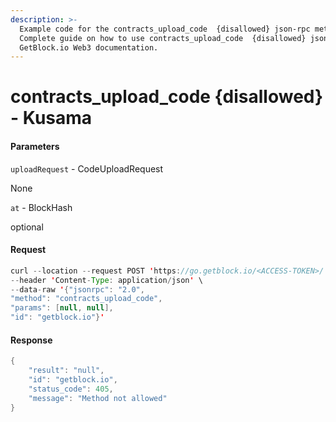 ```yaml
---
description: >-
  Example code for the contracts_upload_code  {disallowed} json-rpc method.
  Сomplete guide on how to use contracts_upload_code  {disallowed} json-rpc in
  GetBlock.io Web3 documentation.
---
```


# contracts\_upload\_code {disallowed} - Kusama

#### Parameters

`uploadRequest` - CodeUploadRequest

None

`at` - BlockHash

optional

#### Request

```java
curl --location --request POST 'https://go.getblock.io/<ACCESS-TOKEN>/' \
--header 'Content-Type: application/json' \ 
--data-raw '{"jsonrpc": "2.0",
"method": "contracts_upload_code",
"params": [null, null],
"id": "getblock.io"}'
```

#### Response

```java
{
    "result": "null",
    "id": "getblock.io",
    "status_code": 405,
    "message": "Method not allowed"
}
```
